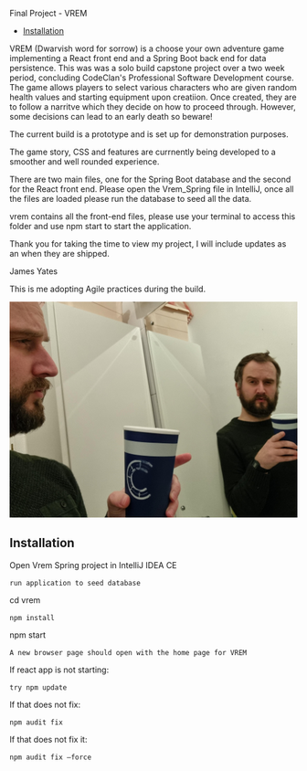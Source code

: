 Final Project - VREM

* [Installation](#installation)

VREM (Dwarvish word for sorrow) is a choose your own adventure game implementing a React front end and a Spring Boot back end for data persistence. This was was a solo build capstone project over a two week period, concluding CodeClan's Professional Software Development course.  The game allows players to select various characters who are given random health values and starting equipment upon creatiion. Once created, they are to follow a narritve which they decide on how to proceed through. However, some decisions can lead to an early death so beware!

The current build is a prototype and is set up for demonstration purposes. 

The game story, CSS and features are currnently being developed to a smoother and well rounded experience.

There are two main files, one for the Spring Boot database and the second for the React front end. Please open the Vrem_Spring file in IntelliJ, once all the files are loaded please run the database to seed all the data.

vrem contains all the front-end files, please use your terminal to access this folder and use npm start to start the application.

Thank you for taking the time to view my project, I will include updates as an when they are shipped.

James Yates

This is me adopting Agile practices during the build.

![alt text](image/YatJamSolobuild.jpeg)

## Installation

Open Vrem Spring project in IntelliJ IDEA CE

```
run application to seed database
```

cd vrem

```
npm install
```

npm start

```
A new browser page should open with the home page for VREM
```

If react app is not starting:

```
try npm update
```

If that does not fix:

```
npm audit fix

```

If that does not fix it:

```
npm audit fix —force
```

